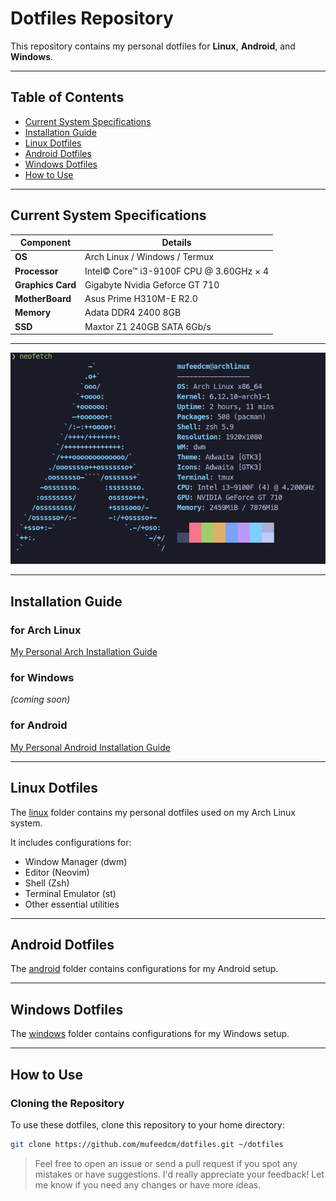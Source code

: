 # Dotfiles Repository

This repository contains my personal dotfiles for  **Linux**, **Android**, and **Windows**.

---

## Table of Contents

- [Current System Specifications](#current-system-specifications)
- [Installation Guide](#installation-guide)
- [Linux Dotfiles](#linux-dotfiles)
- [Android Dotfiles](#android-dotfiles)
- [Windows Dotfiles](#windows-dotfiles)
- [How to Use](#how-to-use)

---

## Current System Specifications

| **Component**           | **Details**                                     |
|-------------------------|-------------------------------------------------|
| **OS**                  | Arch Linux / Windows / Termux                   |
| **Processor**           | Intel© Core™ i3-9100F CPU @ 3.60GHz × 4         |
| **Graphics Card**       | Gigabyte Nvidia Geforce GT 710                  |
| **MotherBoard**         | Asus Prime H310M-E R2.0                         |
| **Memory**              | Adata DDR4 2400 8GB                             |
| **SSD**                 | Maxtor Z1 240GB SATA 6Gb/s                      |

---

![neofetch](./linux/neofetch.png)

---

## Installation Guide

### for Arch Linux
[My Personal Arch Installation Guide](./linux/archinstall.md)

### for Windows
*(coming soon)*

### for Android
[My Personal Android Installation Guide](./android/README.md)

---

## Linux Dotfiles

The [linux](./linux/) folder contains my personal dotfiles used on my Arch Linux system.

It includes configurations for:
- Window Manager (dwm)
- Editor (Neovim)
- Shell (Zsh)
- Terminal Emulator (st)
- Other essential utilities

---

## Android Dotfiles

The [android](./android/) folder contains configurations for my Android setup.

---

## Windows Dotfiles

The [windows](./windows/) folder contains configurations for my Windows setup.

---

## How to Use

### Cloning the Repository

To use these dotfiles, clone this repository to your home directory:

```bash
git clone https://github.com/mufeedcm/dotfiles.git ~/dotfiles
```

>Feel free to open an issue or send a pull request if you spot any mistakes or have suggestions. I'd really appreciate your feedback! Let me know if you need any changes or have more ideas.
